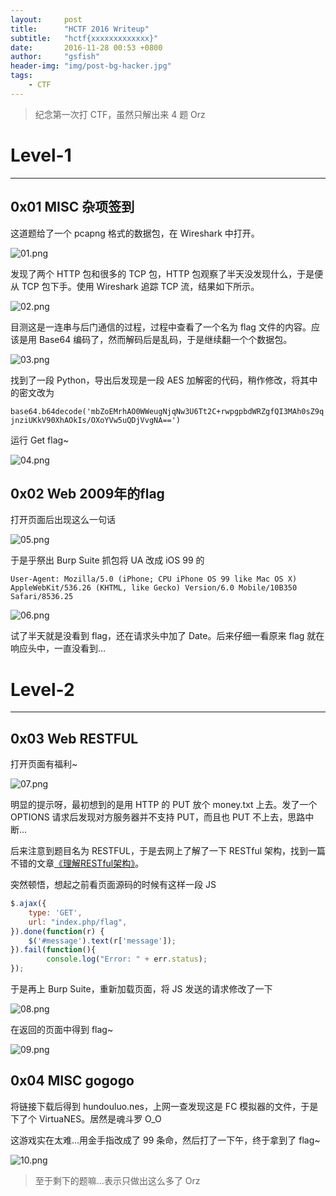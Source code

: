 ```yaml
---
layout:     post
title:      "HCTF 2016 Writeup"
subtitle:   "hctf{xxxxxxxxxxxxx}"
date:       2016-11-28 00:53 +0800
author:     "gsfish"
header-img: "img/post-bg-hacker.jpg"
tags:
    - CTF
---
```


> 纪念第一次打 CTF，虽然只解出来 4 题 Orz

# Level-1

---

## 0x01 MISC 杂项签到

这道题给了一个 pcapng 格式的数据包，在 Wireshark 中打开。

![01.png](/img/hctf-2016-writeup/01.png)

发现了两个 HTTP 包和很多的 TCP 包，HTTP 包观察了半天没发现什么，于是便从 TCP 包下手。使用 Wireshark 追踪 TCP 流，结果如下所示。

![02.png](/img/hctf-2016-writeup/02.png)

目测这是一连串与后门通信的过程，过程中查看了一个名为 flag 文件的内容。应该是用 Base64 编码了，然而解码后是乱码，于是继续翻一个个数据包。

![03.png](/img/hctf-2016-writeup/03.png)

找到了一段 Python，导出后发现是一段 AES 加解密的代码，稍作修改，将其中的密文改为

`base64.b64decode('mbZoEMrhAO0WWeugNjqNw3U6Tt2C+rwpgpbdWRZgfQI3MAh0sZ9qjnziUKkV90XhAOkIs/OXoYVw5uQDjVvgNA==')`

运行 Get flag~

![04.png](/img/hctf-2016-writeup/04.png)

## 0x02 Web 2009年的flag

打开页面后出现这么一句话

![05.png](/img/hctf-2016-writeup/05.png)

于是乎祭出 Burp Suite 抓包将 UA 改成 iOS 99 的

`User-Agent: Mozilla/5.0 (iPhone; CPU iPhone OS 99 like Mac OS X) AppleWebKit/536.26 (KHTML, like Gecko) Version/6.0 Mobile/10B350 Safari/8536.25`

![06.png](/img/hctf-2016-writeup/06.png)

试了半天就是没看到 flag，还在请求头中加了 Date。后来仔细一看原来 flag 就在响应头中，一直没看到…

# Level-2

---

## 0x03 Web RESTFUL

打开页面有福利~

![07.png](/img/hctf-2016-writeup/07.png)

明显的提示呀，最初想到的是用 HTTP 的 PUT 放个 money.txt 上去。发了一个 OPTIONS 请求后发现对方服务器并不支持 PUT，而且也 PUT 不上去，思路中断…

后来注意到题目名为 RESTFUL，于是去网上了解了一下 RESTful 架构，找到一篇不错的文章[《理解RESTful架构》](http://www.ruanyifeng.com/blog/2011/09/restful)。

突然顿悟，想起之前看页面源码的时候有这样一段 JS

```js
$.ajax({
	type: 'GET',
	url: "index.php/flag",
}).done(function(r) {
	$('#message').text(r['message']);
}).fail(function(){
    	console.log("Error: " + err.status);
});
```

于是再上 Burp Suite，重新加载页面，将 JS 发送的请求修改了一下

![08.png](/img/hctf-2016-writeup/08.png)

在返回的页面中得到 flag~

![09.png](/img/hctf-2016-writeup/09.png)

## 0x04 MISC gogogo

将链接下载后得到 hundouluo.nes，上网一查发现这是 FC 模拟器的文件，于是下了个 VirtuaNES。居然是魂斗罗 O_O

这游戏实在太难…用金手指改成了 99 条命，然后打了一下午，终于拿到了 flag~

![10.png](/img/hctf-2016-writeup/10.jpg)

> 至于剩下的题嘛…表示只做出这么多了 Orz
